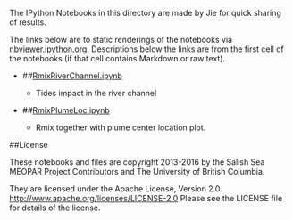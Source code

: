 The IPython Notebooks in this directory are made by Jie for
quick sharing of results.

The links below are to static renderings of the notebooks via
[nbviewer.ipython.org](http://nbviewer.ipython.org/).
Descriptions below the links are from the first cell of the notebooks
(if that cell contains Markdown or raw text).

* ##[RmixRiverChannel.ipynb](http://nbviewer.ipython.org/urls/bitbucket.org/salishsea/analysis-jie/raw/tip/jie/paper/RmixRiverChannel.ipynb)  
    
    * Tides impact in the river channel  

* ##[RmixPlumeLoc.ipynb](http://nbviewer.ipython.org/urls/bitbucket.org/salishsea/analysis-jie/raw/tip/jie/paper/RmixPlumeLoc.ipynb)  
    
    * Rmix together with plume center location plot.  


##License

These notebooks and files are copyright 2013-2016
by the Salish Sea MEOPAR Project Contributors
and The University of British Columbia.

They are licensed under the Apache License, Version 2.0.
http://www.apache.org/licenses/LICENSE-2.0
Please see the LICENSE file for details of the license.
